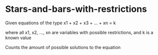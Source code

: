 # Stars-and-bars-with-restrictions

Given equations of the type x1 + x2 + x3 + ... + xn = k

where all x1, x2, ..., xn are variables with possible restrictions, and k is a known value

Counts the amount of possible solutions to the equation
